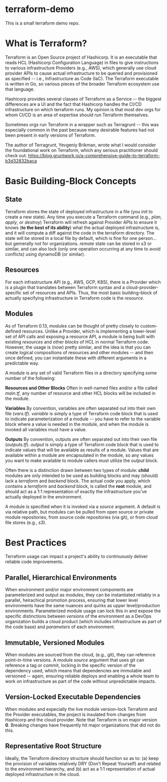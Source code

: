 # terraform-demo
This is a small terraform demo repo.

# What is Terraform?
Terraform is an Open Source project of Hashicorp. It is an executable that reads HCL (Hashicorp Configuration Language) in files to give instructions to various infrastructure Providers (e.g., AWS), which generally use cloud provider APIs to cause actual infrastructure to be queried and provisioned as specified -- i.e., Infrastructure as Code (IaC). The Terraform executable is written in Go, so various pieces of the broader Terraform ecosystem use that language.

Hashicorp provides several classes of Terraform as a Service -- the biggest differences are a UI and the fact that Hashicorp handles the CI/CD infrastructure on which terraform runs. My opinion is that most dev orgs for whom CI/CD is an area of expertise should run Terraform themselves.

Sometimes orgs run Terraform in a wrapper such as Terragrunt -- this was especially common in the past because many desirable features had not been present in early versions of Terraform.

The author of Terragrunt, Yevgeniy Brikman, wrote what I would consider the foundational work on Terraform, which any serious practitioner should check out: https://blog.gruntwork.io/a-comprehensive-guide-to-terraform-b3d32832baca

# Basic Building-Block Concepts

## State
Terraform stores the state of deployed infrastructure in a file (you *init* to create a new state). Any time you execute a Terraform command (e.g., *plan*, *apply*, or *destroy*) Terraform will refresh against Provider APIs to ensure it knows (**to the best of its ability**) what the actual deployed infrastructure is, and it will compute a diff against the code in the terraform directory. The state will be stored in a local file by default, which is fine for one person... but gemerally not for organizations. *remote* state can be stored in s3 or similar, and can also lock (only one operation occurring at any time to avoid conflicts) using dynamoDB (or similar).

## Resources
For each infrastructure API (e.g., AWS, GCP, K8S), there is a Provider which is a plugin that translates between Terraform syntax and a cloud-provider-specific set of resources and APIs. Thus, the most basic building-block of actually specifying infrastructure in Terraform code is the *resource*.

## Modules
As of Terraform 0.13, *modules* can be thought of pretty closely to custom-defined resources. Unlike a Provider, which is implementing a lower-level set of API calls and exposing a resource API, a module is being built with existing *resources* and other *blocks* of HCL in normal Terraform code. However, the usage is (now) pretty similar, and the idea is that you can create logical compositions of resources and other modules -- and then once defined, you can instantiate these with different arguments in a predictable way.

A module is any set of valid Terraform files in a directory specifying some number of the following:

**Resources and Other Blocks** Often in well-named files and/or a file called *main.tf*, any number of resource and other HCL blocks will be included in the module.

**Variables** By convention, variables are often separated out into their own file (*vars.tf*). *variable* is simply a type of Terraform code block that is used to indicate parameterization of a module -- you have to refer to the variable block where a value is needed in the module, and when the module is invoked all variables must have a value.

**Outputs** By convention, outputs are often separated out into their own file (*outputs.tf*). *output* is simply a type of Terraform code block that is used to indicate values that will be available as results of a module. Values that are available within a module are encapsulated in the module, so any values you want to make available to module callers must utilize the *output* block.

Often there is a distinction drawn between two types of module: **child** modules are only intended to be used as building blocks and may (should) lack a *terraform* and *backend* block. The actual code you apply, which contains a *terraform* and *backend* block, is called the **root** module, and should act as a 1:1 representation of exactly the infrastructure you've actually deployed in the environment.

A module is specified when it is invoked via a *source* argument. A default is via relative path, but modules can be pulled from open source or private module repositories, from source code repositories (via git), or from cloud file stores (e.g., s3).

# Best Practices
Terraform usage can impact a project's ability to continuously deliver reliable code improvements.

## Parallel, Hierarchical Environments
When environment and/or major environment components are parameterized and output as modules, they can be instantiated reliably in a parallel, heirachical promotion process, ensuring that lower level environments have the same nuances and quirks as upper level/production environments. Parameterized module usage can lock this in and expose the specific distinctions between *versions* of the environment as a DevOps organization builds a cloud product (which includes infrastructure as part of the code base) and *parameters* of each environment.

## Immutable, Versioned Modules
When modules are sourced from the cloud, (e.g., git), they can reference point-in-time versions. A module *source* argument that uses git can reference a tag or commit, locking in the specific version of the dependency used, which means that dependencies are immutable and versioned -- again, ensuring reliable deploys and enabling a whole team to work on infrastructure as part of the code without unpredictable impacts.

## Version-Locked Executable Dependencies
When modules and especially the live module version-lock Terraform and the Provider executables, the project is insulated from changes from Hashicorp and the cloud provider. Note that Terraform is on major version **0**. Breaking changes have frequently hit major organizations that did not do this.

## Representative Root Structure
Ideally, the Terraform directory structure should function so as to: (a) keep the provision of variables relatively DRY (Don't Repeat Yourself) and related to the environment hierarchy, and (b) act as a 1:1 representation of actual deployed infrastructure in the cloud.
